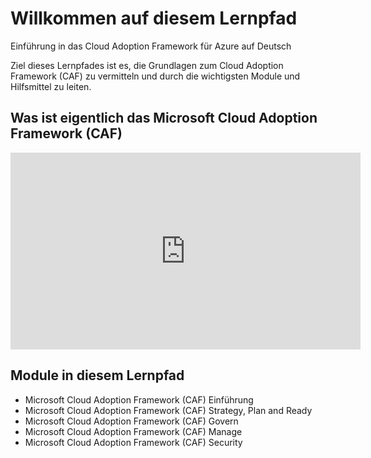 # Willkommen auf diesem Lernpfad

Einführung in das Cloud Adoption Framework für Azure auf Deutsch

Ziel dieses Lernpfades ist es, die Grundlagen zum Cloud Adoption Framework (CAF) zu vermitteln und durch die wichtigsten Module und Hilfsmittel zu leiten.

## Was ist eigentlich das Microsoft Cloud Adoption Framework (CAF)

<p align="center">
<iframe width="560" height="315" src="https://www.youtube-nocookie.com/embed/cTUjrf5lhyc" title="YouTube video player" frameborder="0" allow="accelerometer; autoplay; clipboard-write; encrypted-media; gyroscope; picture-in-picture" allowfullscreen></iframe>
</p>

## Module in diesem Lernpfad

- Microsoft Cloud Adoption Framework (CAF) Einführung
- ​Microsoft Cloud Adoption Framework (CAF) Strategy, Plan and Ready
- Microsoft Cloud Adoption Framework (CAF) Govern
- Microsoft Cloud Adoption Framework (CAF) Manage
- Microsoft Cloud Adoption Framework (CAF) Security